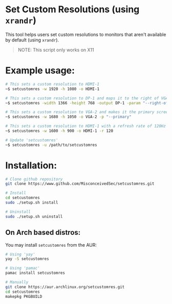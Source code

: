 # Set Custom Resolutions (using `xrandr`)
This tool helps users set custom resolutions to monitors that aren't available by default (using `xrandr`).
>NOTE: This script only works on X11
# Example usage:
```bash
# This sets a custom resolution to HDMI-1
~$ setcustomres -w 1920 -h 1080 -o HDMI-1

# This sets a custom resolution to DP-1 and maps it to the right of VGA-1
~$ setcustomres -width 1366 -height 768 -output DP-1 -param "--right-of VGA-1"

# This sets a custom resolution to VGA-2 and makes it the primary screen
~$ setcustomres -w 1680 -h 1050 -o VGA-2 -p "--primary"

# This sets a custom resolution to HDMI-1 with a refresh rate of 120Hz
~$ setcustomres -w 1600 -h 900 -o HDMI-1 -r 120

# Update 'setcustomres'
~$ setcustomres -u /path/to/setcustomres
```
# Installation:
```bash
# Clone github repository
git clone https://www.github.com/MisconceivedSec/setcustomres.git

# Install
cd setcustomres
sudo ./setup.sh install

# Uninstall
sudo ./setup.sh uninstall
```
## On Arch based distros:
You may install `setcustomres` from the AUR:
```bash
# Using 'yay'
yay -S setcustomres

# Using 'pamac'
pamac install setcustomres

# Manually
git clone https://aur.archlinux.org/setcustomres.git
cd setcustomres
makepkg PKGBUILD
```
